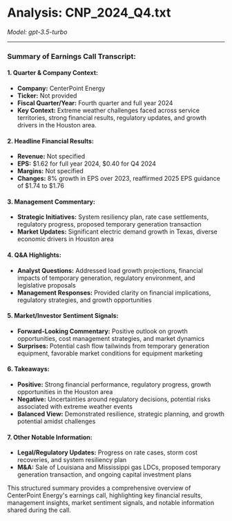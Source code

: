 # Analysis: CNP_2024_Q4.txt

*Model: gpt-3.5-turbo*

---

### Summary of Earnings Call Transcript:

#### 1. Quarter & Company Context:
- **Company:** CenterPoint Energy
- **Ticker:** Not provided
- **Fiscal Quarter/Year:** Fourth quarter and full year 2024
- **Key Context:** Extreme weather challenges faced across service territories, strong financial results, regulatory updates, and growth drivers in the Houston area.

#### 2. Headline Financial Results:
- **Revenue:** Not specified
- **EPS:** $1.62 for full year 2024, $0.40 for Q4 2024
- **Margins:** Not specified
- **Changes:** 8% growth in EPS over 2023, reaffirmed 2025 EPS guidance of $1.74 to $1.76

#### 3. Management Commentary:
- **Strategic Initiatives:** System resiliency plan, rate case settlements, regulatory progress, proposed temporary generation transaction
- **Market Updates:** Significant electric demand growth in Texas, diverse economic drivers in Houston area

#### 4. Q&A Highlights:
- **Analyst Questions:** Addressed load growth projections, financial impacts of temporary generation, regulatory environment, and legislative proposals
- **Management Responses:** Provided clarity on financial implications, regulatory strategies, and growth opportunities

#### 5. Market/Investor Sentiment Signals:
- **Forward-Looking Commentary:** Positive outlook on growth opportunities, cost management strategies, and market dynamics
- **Surprises:** Potential cash flow tailwinds from temporary generation equipment, favorable market conditions for equipment marketing

#### 6. Takeaways:
- **Positive:** Strong financial performance, regulatory progress, growth opportunities in the Houston area
- **Negative:** Uncertainties around regulatory decisions, potential risks associated with extreme weather events
- **Balanced View:** Demonstrated resilience, strategic planning, and growth potential amidst challenges

#### 7. Other Notable Information:
- **Legal/Regulatory Updates:** Progress on rate cases, storm cost recoveries, and system resiliency plan
- **M&A:** Sale of Louisiana and Mississippi gas LDCs, proposed temporary generation transaction, and ongoing capital investment plans

This structured summary provides a comprehensive overview of CenterPoint Energy's earnings call, highlighting key financial results, management insights, market sentiment signals, and notable information shared during the call.